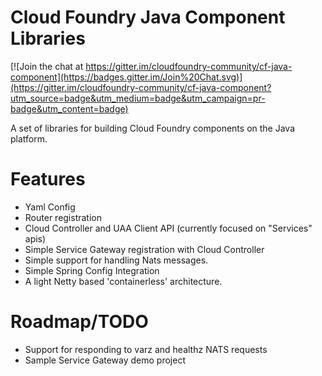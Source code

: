 Cloud Foundry Java Component Libraries
===================

[![Join the chat at https://gitter.im/cloudfoundry-community/cf-java-component](https://badges.gitter.im/Join%20Chat.svg)](https://gitter.im/cloudfoundry-community/cf-java-component?utm_source=badge&utm_medium=badge&utm_campaign=pr-badge&utm_content=badge)

A set of libraries for building Cloud Foundry components on the Java platform.

Features
===================
* Yaml Config
* Router registration
* Cloud Controller and UAA Client API (currently focused on "Services" apis)
* Simple Service Gateway registration with Cloud Controller
* Simple support for handling Nats messages.
* Simple Spring Config Integration
* A light Netty based 'containerless' architecture.

Roadmap/TODO
===================
* Support for responding to varz and healthz NATS requests
* Sample Service Gateway demo project
